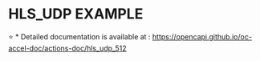 # HLS_UDP EXAMPLE
:star: * Detailed documentation is available at : <https://opencapi.github.io/oc-accel-doc/actions-doc/hls_udp_512>
